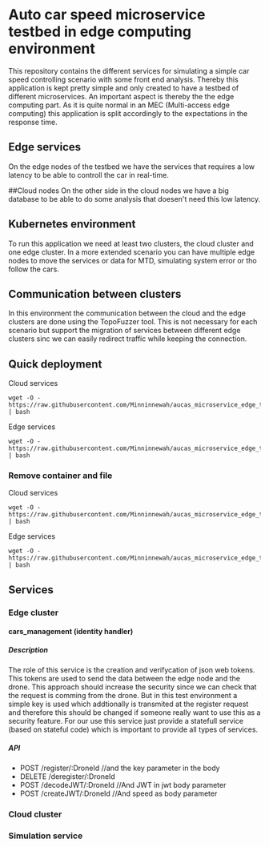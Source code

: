 # Auto car speed microservice testbed in edge computing environment

This repository contains the different services for simulating a simple car speed controlling scenario with some front end analysis. Thereby this application is kept pretty simple and only created to have a testbed of different microservices. An important aspect is thereby the the edge computing part. As it is quite normal in an MEC (Multi-access edge computing) this application is split accordingly to the expectations in the response time.

## Edge services
On the edge nodes of the testbed we have the services that requires a low latency to be able to controll the car in real-time. 

##Cloud nodes
On the other side in the cloud nodes we have a big database to be able to do some analysis that doesen't need this low latency.

## Kubernetes environment
To run this application we need at least two clusters, the cloud cluster and one edge cluster. In a more extended scenario you can have multiple edge nodes to move the services or data for MTD, simulating system error or tho follow the cars.

## Communication between clusters
In this environment the communication between the cloud and the edge clusters are done using the TopoFuzzer tool. This is not necessary for each scenario but support the migration of services between different edge clusters sinc we can easily redirect traffic while keeping the connection.

## Quick deployment
Cloud services
```
wget -O - https://raw.githubusercontent.com/Minninnewah/aucas_microservice_edge_testbed/main/cloud_node_deployment.sh | bash

```

Edge services
```
wget -O - https://raw.githubusercontent.com/Minninnewah/aucas_microservice_edge_testbed/main/edge_node_deployment.sh | bash
```
### Remove container and file
Cloud services
```
wget -O - https://raw.githubusercontent.com/Minninnewah/aucas_microservice_edge_testbed/main/cloud_node_clean_deployment.sh | bash

```

Edge services
```
wget -O - https://raw.githubusercontent.com/Minninnewah/aucas_microservice_edge_testbed/main/edge_node_clean_deployment.sh | bash

```

## Services
### Edge cluster
#### cars_management (identity handler)
##### Description
The role of this service is the creation and verifycation of json web tokens. This tokens are used to send the data between the edge node and the drone. This approach should increase the security since we can check that the request is comming from the drone. But in this test environment a simple key is used which addtionally is transmited at the register request and therefore this should be changed if someone really want to use this as a security feature. For our use this service just provide a statefull service (based on stateful code) which is important to provide all types of services.
##### API
- POST /register/:DroneId //and the key parameter in the body
- DELETE /deregister/:DroneId
- POST /decodeJWT/:DroneId //And JWT in jwt body parameter
- POST /createJWT/:DroneId //And speed as body parameter



#### 

### Cloud cluster

### Simulation service
